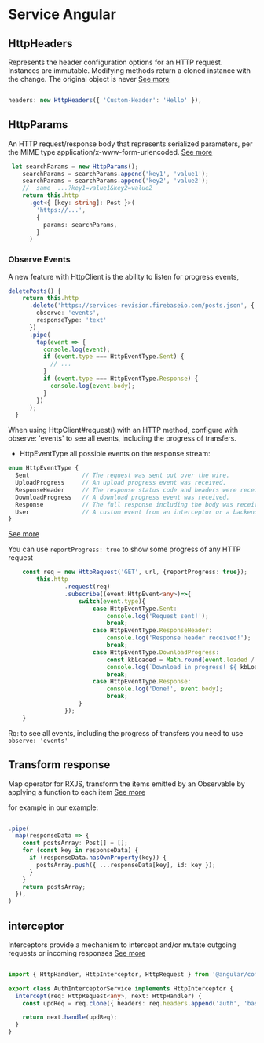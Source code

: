 # Service Angular

## HttpHeaders
Represents the header configuration options for an HTTP request. Instances are immutable. Modifying methods return a cloned instance with the change. The original object is never
[See more](https://angular.io/api/common/http/HttpHeaders)

 ```ts

 headers: new HttpHeaders({ 'Custom-Header': 'Hello' }),

 ```

## HttpParams
An HTTP request/response body that represents serialized parameters, per the MIME type application/x-www-form-urlencoded.
[See more](https://angular.io/api/common/http/HttpParams)

```ts
 let searchParams = new HttpParams();
    searchParams = searchParams.append('key1', 'value1');
    searchParams = searchParams.append('key2', 'value2');
    //  same  ...?key1=value1&key2=value2
    return this.http
      .get<{ [key: string]: Post }>(
        'https://...',
        {
          params: searchParams,
        }
      )
```


### Observe Events
A new feature with HttpClient is the ability to listen for progress events,

```ts
deletePosts() {
    return this.http
      .delete('https://services-revision.firebaseio.com/posts.json', {
        observe: 'events',
        responseType: 'text'
      })
      .pipe(
        tap(event => {
          console.log(event);
          if (event.type === HttpEventType.Sent) {
            // ...
          }
          if (event.type === HttpEventType.Response) {
            console.log(event.body);
          }
        })
      );
  }
```
When using HttpClient#request() with an HTTP method, configure with observe: 'events' to see all events, including the progress of transfers.

  *  HttpEventType
all possible events on the response stream: 
```ts
enum HttpEventType {
  Sent               // The request was sent out over the wire.
  UploadProgress     // An upload progress event was received.
  ResponseHeader     // The response status code and headers were received.
  DownloadProgress   // A download progress event was received.
  Response           // The full response including the body was received.
  User               // A custom event from an interceptor or a backend.
}
```
[See more](https://angular.io/api/common/http/HttpEventType)

You can use `reportProgress: true` to show some progress of any HTTP request

```ts
	const req = new HttpRequest('GET', url, {reportProgress: true});
		this.http
				.request(req)
				.subscribe((event:HttpEvent<any>)=>{
					switch(event.type){
						case HttpEventType.Sent:
							console.log('Request sent!');
							break;
						case HttpEventType.ResponseHeader:
							console.log('Response header received!');
							break;
						case HttpEventType.DownloadProgress:
							const kbLoaded = Math.round(event.loaded / 1024);
							console.log(`Download in progress! ${ kbLoaded }Kb loaded`);
							break;
						case HttpEventType.Response:
							console.log('Done!', event.body);
							break;
					}
				});
	}

```

Rq: to see all events, including the progress of transfers you need to use `observe: 'events'`


## Transform response

Map operator for RXJS, transform the items emitted by an Observable by applying a function to each item
[See more](http://reactivex.io/documentation/operators/map.html)

for example in our example:

```ts

.pipe(
  map(responseData => {
    const postsArray: Post[] = [];
    for (const key in responseData) {
      if (responseData.hasOwnProperty(key)) {
        postsArray.push({ ...responseData[key], id: key });
      }
    }
    return postsArray;
  }),
)
```


## interceptor

Interceptors provide a mechanism to intercept and/or mutate outgoing requests or incoming responses
[See more](https://alligator.io/angular/httpclient-interceptors/)

```ts

import { HttpHandler, HttpInterceptor, HttpRequest } from '@angular/common/http';

export class AuthInterceptorService implements HttpInterceptor {
  intercept(req: HttpRequest<any>, next: HttpHandler) {
    const updReq = req.clone({ headers: req.headers.append('auth', 'basic') });

    return next.handle(updReq);
  }
}

```
